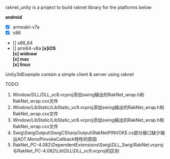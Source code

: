 raknet_unity is a project to build raknet library for the platforms below

**android**<br>
  * [x] armeabi-v7a
  * [x] x86
  * [] x86_64
  * [] arm64-v8a
**[x]iOS**<br>
**[x] widnow**<br>
**[x] mac**<br>
**[x] linux**<br>

Unity3dExample contain a simple client & server using raknet

TODO:
1. Window/DLL/DLL_vc8.vcproj添加swing输出的RakNet_wrap.h和RakNet_wrap.cxx文件
2. Window/LibStatic/LibStatic_vc9.vcproj添加swing输出的RakNet_wrap.h和RakNet_wrap.cxx文件
3. Window/LibStatic/LibStatic_vc8.vcproj添加swing输出的RakNet_wrap.h和RakNet_wrap.cxx文件
4. Swig\SwigOutput\SwigCSharpOutput\RakNetPINVOKE.cs部分接口缺少输出AOT.MonoPInvokeCallback特性的原因
5. RakNet_PC-4.082\DependentExtensions\Swig\DLL_Swig\RakNet.vcproj与RakNet_PC-4.082\Lib\DLL\DLL_vc9.vcproj的区别

